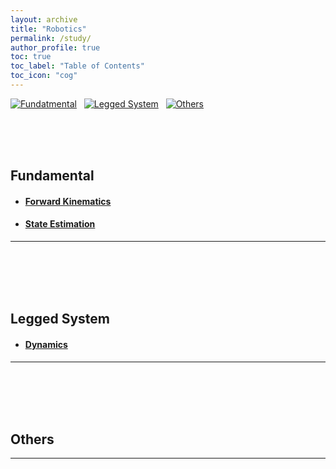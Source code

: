 ```yaml
---
layout: archive
title: "Robotics"
permalink: /study/
author_profile: true
toc: true
toc_label: "Table of Contents"
toc_icon: "cog"
---
```


[![Fundatmental](https://img.shields.io/badge/Fundamental-EBEBEB?style=for-the-badge)](#fundamental)&nbsp;&nbsp;&nbsp;[![Legged System](https://img.shields.io/badge/Lagged_System-EBEBEB?style=for-the-badge)](#legged-system)&nbsp;&nbsp;&nbsp;[![Others](https://img.shields.io/badge/Others-EBEBEB?style=for-the-badge)](#others)

<br/>
<br/>
<br/>

## Fundamental
- #### [Forward Kinematics](./forward_kinematics)   
    <!-- - #### [Denavit–Hartenberg(DH) parameters](./forward_kinematics)   -->
     <!-- - #### [Product of exponentials(POE) Formula](./forward_kinematics)  -->
<!-- #### [Inverse Kinematics](./test1)    -->
<!-- #### [Forward Dynamics](./coming_soon)    -->
<!-- #### [Inverse Dynamics](./coming_soon) -->
- #### [State Estimation](./state_estimation)   
<!-- #### [State Estimation](./coming_soon)    -->
---   

<br/>
<br/>
<br/>
<br/>

## Legged System
- #### [Dynamics](./coming_soon)   
---
<br/>
<br/>
<br/>
<br/>

## Others

---